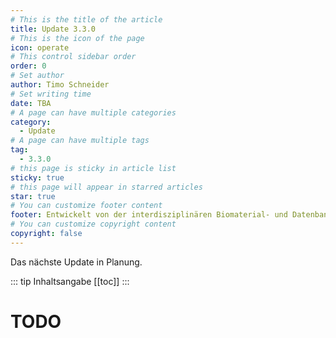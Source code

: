 ```yaml
---
# This is the title of the article
title: Update 3.3.0
# This is the icon of the page
icon: operate
# This control sidebar order
order: 0
# Set author
author: Timo Schneider
# Set writing time
date: TBA
# A page can have multiple categories
category:
  - Update
# A page can have multiple tags
tag:
  - 3.3.0
# this page is sticky in article list
sticky: true
# this page will appear in starred articles
star: true
# You can customize footer content
footer: Entwickelt von der interdisziplinären Biomaterial- und Datenbank Frankfurt (iBDF)
# You can customize copyright content
copyright: false
---
```


Das nächste Update in Planung.

<!-- more -->
::: tip Inhaltsangabe
[[toc]]
:::

# TODO